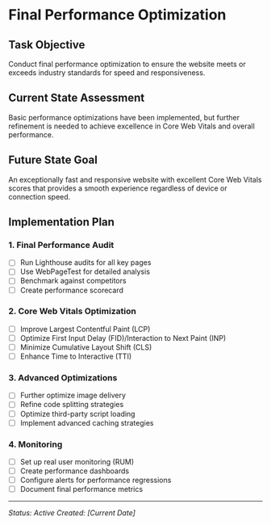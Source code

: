 # Final Performance Optimization

## Task Objective
Conduct final performance optimization to ensure the website meets or exceeds industry standards for speed and responsiveness.

## Current State Assessment
Basic performance optimizations have been implemented, but further refinement is needed to achieve excellence in Core Web Vitals and overall performance.

## Future State Goal
An exceptionally fast and responsive website with excellent Core Web Vitals scores that provides a smooth experience regardless of device or connection speed.

## Implementation Plan

### 1. Final Performance Audit
- [ ] Run Lighthouse audits for all key pages
- [ ] Use WebPageTest for detailed analysis
- [ ] Benchmark against competitors
- [ ] Create performance scorecard

### 2. Core Web Vitals Optimization
- [ ] Improve Largest Contentful Paint (LCP)
- [ ] Optimize First Input Delay (FID)/Interaction to Next Paint (INP)
- [ ] Minimize Cumulative Layout Shift (CLS)
- [ ] Enhance Time to Interactive (TTI)

### 3. Advanced Optimizations
- [ ] Further optimize image delivery
- [ ] Refine code splitting strategies
- [ ] Optimize third-party script loading
- [ ] Implement advanced caching strategies

### 4. Monitoring
- [ ] Set up real user monitoring (RUM)
- [ ] Create performance dashboards
- [ ] Configure alerts for performance regressions
- [ ] Document final performance metrics

---

*Status: Active*
*Created: [Current Date]* 